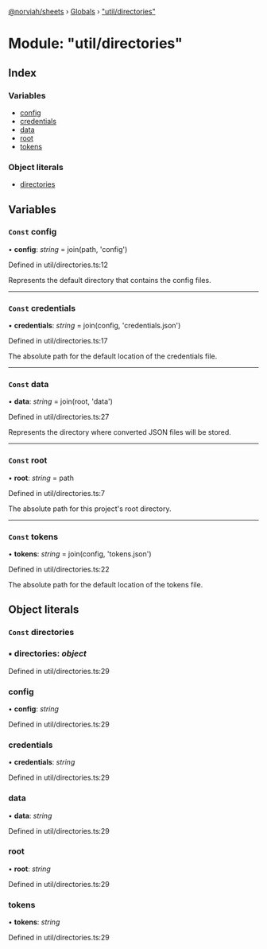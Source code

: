 [@norviah/sheets](../README.md) › [Globals](../globals.md) › ["util/directories"](_util_directories_.md)

# Module: "util/directories"

## Index

### Variables

* [config](_util_directories_.md#const-config)
* [credentials](_util_directories_.md#const-credentials)
* [data](_util_directories_.md#const-data)
* [root](_util_directories_.md#const-root)
* [tokens](_util_directories_.md#const-tokens)

### Object literals

* [directories](_util_directories_.md#const-directories)

## Variables

### `Const` config

• **config**: *string* = join(path, 'config')

Defined in util/directories.ts:12

Represents the default directory that contains the config files.

___

### `Const` credentials

• **credentials**: *string* = join(config, 'credentials.json')

Defined in util/directories.ts:17

The absolute path for the default location of the credentials file.

___

### `Const` data

• **data**: *string* = join(root, 'data')

Defined in util/directories.ts:27

Represents the directory where converted JSON files will be stored.

___

### `Const` root

• **root**: *string* = path

Defined in util/directories.ts:7

The absolute path for this project's root directory.

___

### `Const` tokens

• **tokens**: *string* = join(config, 'tokens.json')

Defined in util/directories.ts:22

The absolute path for the default location of the tokens file.

## Object literals

### `Const` directories

### ▪ **directories**: *object*

Defined in util/directories.ts:29

###  config

• **config**: *string*

Defined in util/directories.ts:29

###  credentials

• **credentials**: *string*

Defined in util/directories.ts:29

###  data

• **data**: *string*

Defined in util/directories.ts:29

###  root

• **root**: *string*

Defined in util/directories.ts:29

###  tokens

• **tokens**: *string*

Defined in util/directories.ts:29
